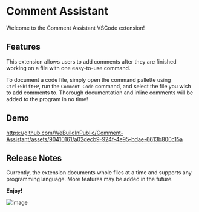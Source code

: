 # Comment Assistant

Welcome to the Comment Assistant VSCode extension!

## Features

This extension allows users to add comments after they are finished working on a file with one easy-to-use command.

To document a code file, simply open the command pallette using `Ctrl+Shift+P`, run the `Comment Code` command, and select the file you wish to add comments to. Thorough documentation and inline comments will be added to the program in no time!

## Demo
https://github.com/WeBuildInPublic/Comment-Assistant/assets/90410161/a02decb9-924f-4e95-bdae-6613b800c15a

## Release Notes

Currently, the extension documents whole files at a time and supports any programming language. More features may be added in the future.

**Enjoy!**

![image](https://github.com/WeBuildInPublic/Comment-Assistant/assets/90410161/42e8b307-1e86-4f6b-8581-e30b32b5a844)
